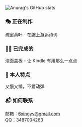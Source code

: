 ![Anurag's GitHub stats](https://github-readme-stats.vercel.app/api?username=6xingyv&show_icons=true&locale=cn)


### 🎭 正在制作  
疏窗黄叶 - 在腕上邂逅诗词  
### 🐱‍🚀 已完成的  
泡面盖板 - 让 Kindle 有用那么一点点  
### 🧪 本人特点  
又慢又懒，不爱动弹  
### 📬 如何联系  
邮箱：6xingyv@gmail.com  
QQ：3487004263
